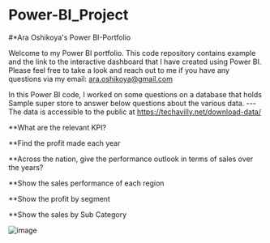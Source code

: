 # Power-BI_Project

#*Ara Oshikoya's Power BI-Portfolio

Welcome to my Power BI portfolio. This code repository contains example  and the link to the interactive dashboard that I have created using Power BI. Please feel free to take a look and reach out to me if you have any questions via my email: ara.oshikoya@gmail.com


In this Power BI code, I worked on some questions on a database that holds Sample super store to answer below questions about the various data. --- The data is accessible to the public at https://techavilly.net/download-data/


**What are the relevant KPI?

 **Find the profit made each year 
 
**Across the nation, give the performance outlook in terms of sales over the years?

 **Show the sales performance of each region
 
 **Show the profit by segment
 
**Show the sales by Sub Category 

![image](https://github.com/AraOshikoya/Power-BI_Project/assets/132147652/b9521f92-2cd5-4c4d-841c-6c7f8b67bb19)




